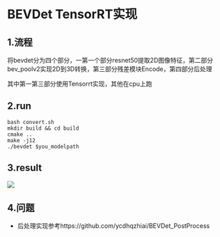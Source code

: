 # BEVDet TensorRT实现
## 1.流程
将bevdet分为四个部分，一第一个部分resnet50提取2D图像特征，第二部分bev_poolv2实现2D到3D转换，第三部分残差模块Encode，第四部分后处理

其中第一第三部分使用Tensorrt实现，其他在cpu上跑

## 2.run

```shell
bash convert.sh
mkdir build && cd build
cmake ..
make -j12
./bevdet $you_modelpath
```

## 3.result
![](./data/show_img)

## 4.问题
+ 后处理实现参考https://github.com/ycdhqzhiai/BEVDet_PostProcess
